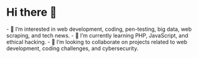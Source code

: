  <H1>Hi there 👋</H1>
- 👀 I’m interested in web development, coding, pen-testing, big data, web scraping, and tech news.
- 🌱 I’m currently learning PHP, JavaScript, and ethical hacking.
- 💞️ I’m looking to collaborate on projects related to web development, coding challenges, and cybersecurity.

<!---
MKOBytes/MKOBytes is a ✨ special ✨ repository because its `README.md` (this file) appears on your GitHub profile.
You can click the Preview link to take a look at your changes.
--->
